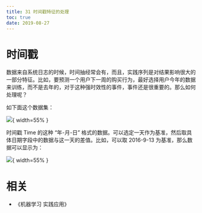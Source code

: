 ```yaml
---
title: 31 时间戳特征的处理
toc: true
date: 2019-08-27
---
```


# 时间戳


数据来自系统日志的时候，时间抽经常会有，而且，实践序列是对结果影响很大的一部分特征。比如，要预测一个用户下一周的购买行为，最好选择用户今年的数据来训练，而不是去年的，对于这种强时效性的事件，事件还是很重要的。那么如何处理呢？

如下面这个数据集：


![](http://images.iterate.site/blog/image/180728/DC3bd73bm7.png?imageslim){ width=55% }

时间戳 Time 的这种 “年-月-日” 格式的数据。可以选定一天作为基准，然后取具体日期字段中的数据与这一天的差值。比如，可以取 2016-9-13 为基准，那么数据可以显示为：


![](http://images.iterate.site/blog/image/180728/dd4b6F7DFA.png?imageslim){ width=55% }








# 相关

- 《机器学习 实践应用》
